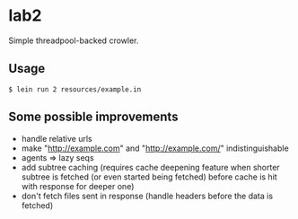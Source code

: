 # lab2

Simple threadpool-backed crowler.

## Usage

    $ lein run 2 resources/example.in

## Some possible improvements

 + handle relative urls
 + make "http://example.com" and "http://example.com/" indistinguishable
 + agents => lazy seqs
 + add subtree caching (requires cache deepening feature when shorter subtree is
   fetched (or even started being fetched) before cache is hit with response for deeper one)
 + don't fetch files sent in response (handle headers before the data is fetched)
